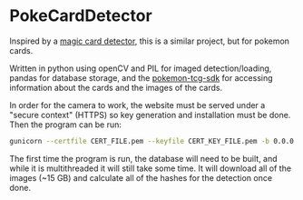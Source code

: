# PokeCardDetector

Inspired by a [magic card detector](https://github.com/hj3yoo/mtg_card_detector), this is a similar project, but for pokemon cards.

Written in python using openCV and PIL for imaged detection/loading, pandas for database storage, and the [pokemon-tcg-sdk](https://github.com/PokemonTCG/pokemon-tcg-sdk-python) for accessing information about the cards and the images of the cards.

In order for the camera to work, the website must be served under a "secure context" (HTTPS) so key generation and installation must be done. Then the program can be run:

```bash
gunicorn --certfile CERT_FILE.pem --keyfile CERT_KEY_FILE.pem -b 0.0.0.0 'app:app'
```

The first time the program is run, the database will need to be built, and while it is multithreaded it will still take some time.
It will download all of the images (~15 GB) and calculate all of the hashes for the detection once done.
